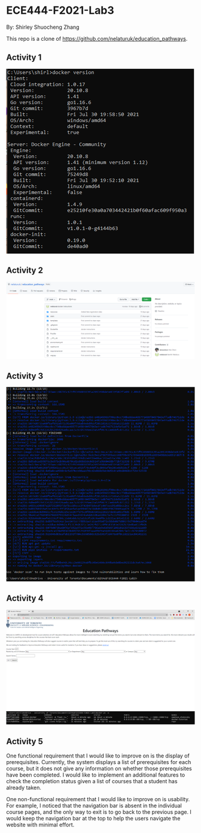 # ECE444-F2021-Lab3
By: Shirley Shuocheng Zhang

This repo is a clone of https://github.com/nelaturuk/education_pathways.

## Activity 1
![image1](./images/docker1.PNG)

## Activity 2

![image2](./images/docker2.PNG)

## Activity 3
![image3](./images/docker3.PNG)

## Activity 4
![image4](./images/docker4.PNG)
![image5](./images/docker5.PNG)

## Activity 5
One functional requirement that I would like to improve on is the display of prerequisites. Currently, the system displays a list of prerequisites for each course, but it does not give any information on whether those prerequisites have been completed. I would like to implement an additional features to check the completion status given a list of courses that a student has already taken. 

One non-functional requirement that I would like to improve on is usability. For example, I noticed that the navigation bar is absent in the individual course pages, and the only way to exit is to go back to the previous page. I would keep the navigation bar at the top to help the users navigate the website with minimal effort.
